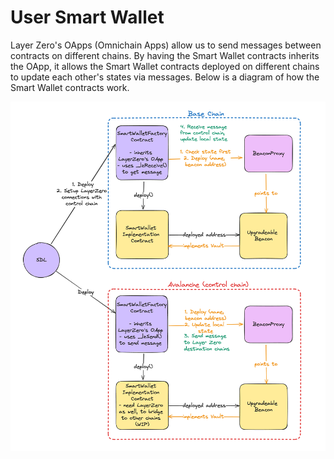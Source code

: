 
# User Smart Wallet

Layer Zero's OApps (Omnichain Apps) allow us to send messages between contracts on different chains. By having the Smart Wallet contracts inherits the OApp, it allows the Smart Wallet contracts deployed on different chains to update each other's states via messages. Below is a diagram of how the Smart Wallet contracts work.

![Alt text](../../layerZeroSmartWallet.png)